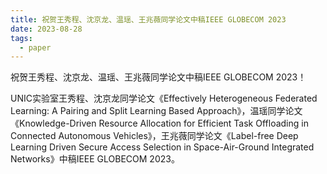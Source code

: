 ```yaml
---
title: 祝贺王秀程、沈京龙、温瑶、王兆薇同学论文中稿IEEE GLOBECOM 2023
date: 2023-08-28
tags:
  - paper
---
```


祝贺王秀程、沈京龙、温瑶、王兆薇同学论文中稿IEEE GLOBECOM 2023！

<!--more-->

UNIC实验室王秀程、沈京龙同学论文《Effectively Heterogeneous Federated Learning: A Pairing and Split Learning Based Approach》，温瑶同学论文《Knowledge-Driven Resource Allocation for Efficient Task Offloading in Connected Autonomous Vehicles》，王兆薇同学论文《Label-free Deep Learning Driven Secure Access Selection in Space-Air-Ground Integrated Networks》中稿IEEE GLOBECOM 2023。


